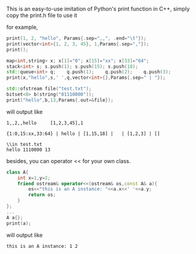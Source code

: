 This is an easy-to-use imitation of Python's print function in C++, simply copy the print.h file to use it

for example,
```c++
print(1, 2, "hello", Params{.sep=",,", .end="\t"});
print(vector<int>{1, 2, 3, 45}, 1,Params{.sep=","});
print();

map<int,string> x; x[1]="0"; x[15]="xx"; x[33]="64";
stack<int> s; s.push(1); s.push(15); s.push(18);
std::queue<int> q;    q.push(1);    q.push(2);    q.push(3);
print(x,"hello",s,' ',q,vector<int>{},Params{.sep=" | "});

std::ofstream file("test.txt");
bitset<8> b(string("01110000"));
print("hello",b,13,Params{.out=&file});
```

will output like

```
1,,2,,hello     [1,2,3,45],1

{1:0,15:xx,33:64} | hello | [1,15,18] |   | [1,2,3] | []

\\in test.txt
hello 1110000 13
```

besides, you can operator << for your own class.
```c++
class A{
    int x=1,y=2;
    friend ostream& operator<<(ostream& os,const A& a){
        os<<"this is an A instance: "<<a.x<<' '<<a.y;
        return os;
    }
};
...
A a{};
print(a);
```
will output like
```
this is an A instance: 1 2
```